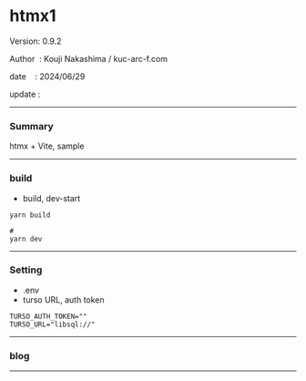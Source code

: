 ﻿# htmx1

 Version: 0.9.2

 Author  : Kouji Nakashima / kuc-arc-f.com

 date    : 2024/06/29

 update  :

***
### Summary

htmx + Vite, sample


***
### build

* build, dev-start

```
yarn build

#
yarn dev
```
***
### Setting

* .env
* turso URL, auth token

```
TURSO_AUTH_TOKEN=""
TURSO_URL="libsql://"
```


***
### blog 

***


